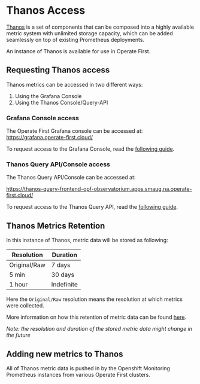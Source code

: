 # Thanos Access

[Thanos][1] is a set of components that can be composed into a highly available metric system with unlimited storage capacity, which can be added seamlessly on top of existing Prometheus deployments.

An instance of Thanos is available for use in Operate First.
## Requesting Thanos access

Thanos metrics can be accessed in two different ways:

1. Using the Grafana Console
2. Using the Thanos Console/Query-API

### Grafana Console access
The Operate First Grafana console can be accessed at: https://grafana.operate-first.cloud/

To request access to the Grafana Console, read the [following guide][2].

### Thanos Query API/Console access
The Thanos Query API/Console can be accessed at:

https://thanos-query-frontend-opf-observatorium.apps.smaug.na.operate-first.cloud/

To request access to the Thanos Query API, read the [following guide][3].

## Thanos Metrics Retention
In this instance of Thanos, metric data will be stored as following:

| Resolution  | Duration    |
| ----------- | ----------- |
| Original/Raw| 7 days      |
| 5 min       | 30 days     |
| 1 hour      | Indefinite  |

Here the `Original/Raw` resolution means the resolution at which metrics were collected.

More information on how this retention of metric data can be found [here][4].

*Note: the resolution and duration of the stored metric data might change in the future*

## Adding new metrics to Thanos
All of Thanos metric data is pushed in by the Openshift Monitoring Prometheus instances from various Operate First clusters.

[1]: https://github.com/thanos-io/thanos
[2]: request_grafana_access.md
[3]: request_thanos_access.md
[4]: https://github.com/thanos-io/thanos/blob/main/docs/components/compact.md#enforcing-retention-of-data
